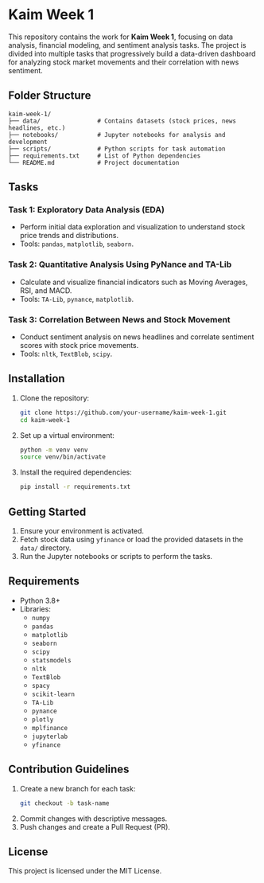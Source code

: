 # Kaim Week 1

This repository contains the work for **Kaim Week 1**, focusing on data analysis, financial modeling, and sentiment analysis tasks. The project is divided into multiple tasks that progressively build a data-driven dashboard for analyzing stock market movements and their correlation with news sentiment.

## Folder Structure

```
kaim-week-1/
├── data/                # Contains datasets (stock prices, news headlines, etc.)
├── notebooks/           # Jupyter notebooks for analysis and development
├── scripts/             # Python scripts for task automation
├── requirements.txt     # List of Python dependencies
└── README.md            # Project documentation
```

## Tasks

### Task 1: Exploratory Data Analysis (EDA)
- Perform initial data exploration and visualization to understand stock price trends and distributions.
- Tools: `pandas`, `matplotlib`, `seaborn`.

### Task 2: Quantitative Analysis Using PyNance and TA-Lib
- Calculate and visualize financial indicators such as Moving Averages, RSI, and MACD.
- Tools: `TA-Lib`, `pynance`, `matplotlib`.

### Task 3: Correlation Between News and Stock Movement
- Conduct sentiment analysis on news headlines and correlate sentiment scores with stock price movements.
- Tools: `nltk`, `TextBlob`, `scipy`.

## Installation

1. Clone the repository:
   ```bash
   git clone https://github.com/your-username/kaim-week-1.git
   cd kaim-week-1
   ```

2. Set up a virtual environment:
   ```bash
   python -m venv venv
   source venv/bin/activate
   ```

3. Install the required dependencies:
   ```bash
   pip install -r requirements.txt
   ```

## Getting Started

1. Ensure your environment is activated.
2. Fetch stock data using `yfinance` or load the provided datasets in the `data/` directory.
3. Run the Jupyter notebooks or scripts to perform the tasks.

## Requirements

- Python 3.8+
- Libraries:
  - `numpy`
  - `pandas`
  - `matplotlib`
  - `seaborn`
  - `scipy`
  - `statsmodels`
  - `nltk`
  - `TextBlob`
  - `spacy`
  - `scikit-learn`
  - `TA-Lib`
  - `pynance`
  - `plotly`
  - `mplfinance`
  - `jupyterlab`
  - `yfinance`

## Contribution Guidelines

1. Create a new branch for each task:
   ```bash
   git checkout -b task-name
   ```
2. Commit changes with descriptive messages.
3. Push changes and create a Pull Request (PR).

## License

This project is licensed under the MIT License.

